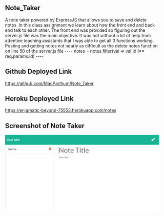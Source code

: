 ## Note_Taker

A note taker powered by ExpressJS that allows you to save and delete notes.  In this class assignment we learn about how the front end and back end talk to each other.  The front end was provided so figuring out the server.js file was the main objective.  It was not without a lot of help from attentive teaching assistants that I was able to get all 3 functions working.  Posting and getting notes not nearly as difficult as the delete notes function on line 50 of the server.js file  ---- notes = notes.filter(val => val.id !== req.params.id)  ----

## Github Deployed Link

https://github.com/MacParthum/Note_Taker

## Heroku Deployed Link

https://enigmatic-beyond-75553.herokuapp.com/notes

## Screenshot of Note Taker

![Note Taker](/notes.gif)


